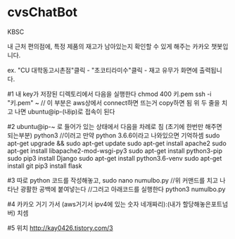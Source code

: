 # cvsChatBot
KBSC

내 근처 편의점에, 특정 제품의 재고가 남아있는지 확인할 수 있게 해주는 카카오 챗봇입니다.

ex. "CU 대학동고시촌점"클릭 - "초코티라미수"클릭 - 재고 유무가 화면에 출력됩니다.


#1 내 key가 저장된 디렉토리에서 다음을 실행한다
chmod 400 키.pem
ssh -i "키.pem" ~ // 이 부분은 aws상에서 connect하면 뜨는거 copy하면 됨
위 두 줄을 치고 나면 ubuntu@ip-(내ip)로 접속이 된다

#2 ubuntu@ip-~ 로 들어가 있는 상태에서 다음을 차례로 침 (초기에 한번만 해주면 되는부분)
python3
//이러고 만약 python 3.6.6이라고 나와있으면 기억하셈
sudo apt-get upgrade && sudo apt-get update
sudo apt-get install apache2
sudo apt-get install libapache2-mod-wsgi-py3
sudo apt-get install python3-pip
sudo pip3 install Django
sudo apt-get install python3.6-venv
sudo apt-get install git
pip3 install flask

#3 따로 python 코드를 작성해놓고,
sudo nano numulbo.py
//위 커맨드를 치고 나타난 광활한 공백에 붙여넣는다
//그러고 아래코드를 실행한다
python3 numulbo.py

#4 카카오 거기 가서
(aws거기서 ipv4에 있는 숫자 네개짜리):(내가 할당해놓은포트넘버) 치셈

#5 위치
http://kay0426.tistory.com/3
